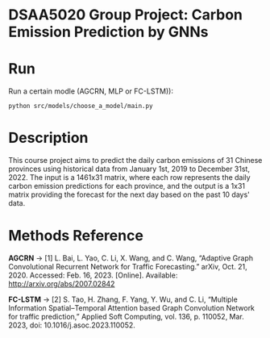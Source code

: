 # DSAA5020 Group Project: Carbon Emission Prediction by GNNs


# Run

Run a certain modle (AGCRN, MLP or FC-LSTM)):

`python src/models/choose_a_model/main.py`

# Description

This course project aims to predict the daily carbon emissions of 31 Chinese provinces using historical data from January 1st, 2019 to December 31st, 2022. The input is a 1461x31 matrix, where each row represents the daily carbon emission predictions for each province, and the output is a 1x31 matrix providing the forecast for the next day based on the past 10 days' data.

# Methods Reference

**AGCRN** -> [1] L. Bai, L. Yao, C. Li, X. Wang, and C. Wang, “Adaptive Graph Convolutional Recurrent Network for Traffic Forecasting.” arXiv, Oct. 21, 2020. Accessed: Feb. 16, 2023. [Online]. Available: http://arxiv.org/abs/2007.02842

**FC-LSTM** -> [2] S. Tao, H. Zhang, F. Yang, Y. Wu, and C. Li, “Multiple Information Spatial–Temporal Attention based Graph Convolution Network for traffic prediction,” Applied Soft Computing, vol. 136, p. 110052, Mar. 2023, doi: 10.1016/j.asoc.2023.110052.
